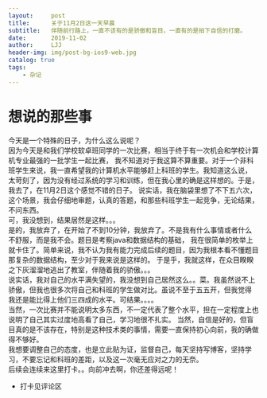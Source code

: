 ```yaml
---
layout:     post
title:      关于11月2日这一天早晨
subtitle:   伴随前行路上，一直不该有的是骄傲和盲目，一直有的是拍下自信的打磨。
date:       2019-11-02
author:     LJJ
header-img: img/post-bg-ios9-web.jpg
catalog: true
tags:
    - 杂记
---
```


# 想说的那些事

今天是一个特殊的日子，为什么这么说呢？  
因为今天是和我们学校软卓班同学的一次比赛，相当于终于有一次机会和学校计算机专业最强的一批学生一起比赛，
我不知道对于我这算不算重要。对于一个非科班学生来说，我一直希望我的计算机水平能够赶上科班的学生。我知道这么说，
太苛刻了，因为没有经过系统的学习和训练，但在我心里的确是这样想的。于是，我去了，在11月2日这个感觉不错的日子。
说实话，我在脑袋里想了不下五六次，这个场景，我会仔细地审题，认真的答题，和那些科班学生一起竞争，无论结果，不问东西。  
可，我没想到，结果居然是这样。。。  
是的，我放弃了，在开始了不到10分钟，我放弃了。不是我有什么事情或者什么不舒服，而是我不会。题目是考察java和数据结构的基础，
我在很简单的枚举上就卡住了。简单来说，我不认为我有能力完成后续的题目，因为我根本看不懂题目那复杂的数据结构，至少对于我来说是这样的。
于是乎，我就这样，在众目睽睽之下灰溜溜地逃出了教室，伴随着我的骄傲。。。  
说实话，我对自己的水平满失望的，我没想到自己居然这么。。菜。我虽然说不上骄傲，但我也很多次将自己和科班的学生做对比。虽说不至于五五开，但我觉得
我还是能比得上他们三四成的水平。可结果。。。。  
当然，一次比赛并不能说明太多东西，不一定代表了整个水平，担在一定程度上也说明了自己其实过度地高看了自己，学习地很不扎实。
当然，自信是好的，但盲目真的是不该存在，特别是这种技术类的事情，需要一直保持初心向前，我的确做得不够好。  
我想要调整自己的态度，也是立此贴为证，监督自己，每天坚持写博客，坚持学习，不要忘记和科班的差距，以及这一次毫无应对之力的无奈。  
后续会连续来这里打卡。。向前冲去啊，你还差得远呢！



- 打卡见评论区
